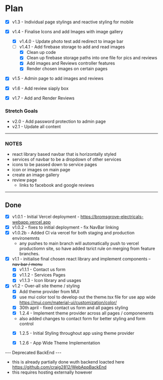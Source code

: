 # Plan 

- [x] v1.3 - Individual page stylings and reactive styling for mobile
- [x] v1.4 - Finalise Icons and add Images with image gallery
  - [x] v1.4.0 - Update photo test add redirect to image bar 
  - [ ] v1.4.1 - Add firebase storage to add and read images 
    - [x] Clean up code 
    - [x] Clean up firebase storage paths into one file for pics and reviews
    - [x] Add images and Reviews controller features
    - [x] Render chosen images on certain pages 
- [x] v1.5 - Admin page to add images and reviews
- [x] v1.6 - Add review siaply box
- [x] v1.7 - Add and Render Reviews




### Stretch Goals 
- v2.0 - Add password protection to admin page 
- v2.1 - Update all content

---

###  NOTES 
- react library based navbar that is horizontally styled 
- services of navbar to be a dropdown of other services
- icons to be passed down to service pages 
- icon or images on main page 
- create an image gallery
- review page 
  - links to facebook and google reviews
---
## Done 
- [x] v1.0.1 - Initial Vercel deployment - https://bromsgrove-electricals-webapp.vercel.app
- [x] v1.0.2 - fixes to initial deployment - fix NavBar linking
- [x] v1.0.2b - Added CI via vercel for both staging and production environemnts 
  - any pushes to main branch will automatically push to vercel productiomn site, so have added tsrict rule on merging from feature branches. 
- [x] v1.1 - initialise final chosen react library and implement components 
  ~~- nav bar / menu~~ 
    - [x] v1.1.1 - Contact us form 
    - [x] v1.1.2 - Services Pages
    - [x] v1.1.3 - Icon library and usages
- [x] v1.2 - Over-all site theme / styling 
  - [x] Add theme provider from MUI
  - [x] use mui color tool to develop out the theme.tsx file for use app wide https://mui.com/material-ui/customization/color/
  - [x] 30th april - fixed contact us form and all pages styling
  - [x] 1.2.4 - Implement theme provider across all pages / componenents 
   - also added changes to contact form for better styling and form control
  - [x] 1.2.5 - Initial Styling throughout app using theme provider
  - [x] 1.2.6 - App Wide Theme Implementation



--- Deprecated BackEnd --- 
 - this is already partially done wuth backend loacted here https://github.com/craig2812/WebAppBackEnd
 - this requires hosting externally however